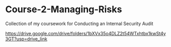 # Course-2-Managing-Risks

Collection of my coursework for Conducting an Internal Security Audit

https://drive.google.com/drive/folders/1bXVx35o4DLZ2t54WTxhtbx1kwSt4y3GT?usp=drive_link
